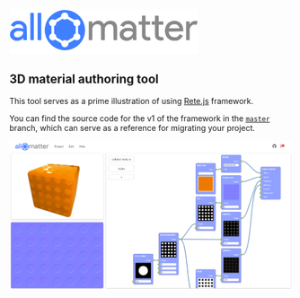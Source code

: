 <img src="https://github.com/Ni55aN/allmatter/blob/main/public/logo-full.svg" height="80px">

## 3D material authoring tool

This tool serves as a prime illustration of using [Rete.js](https://github.com/retejs/rete) framework.

You can find the source code for the v1 of the framework in the [`master`](https://github.com/Ni55aN/allmatter/tree/master) branch, which can serve as a reference for migrating your project.

![](https://github.com/Ni55aN/allmatter/blob/main/public/preview.png)
